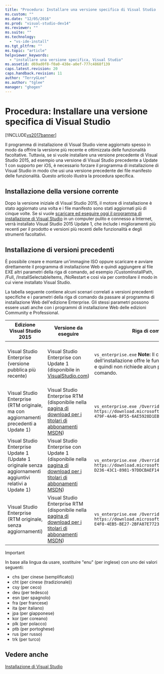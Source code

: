 ```yaml
---
title: "Procedura: Installare una versione specifica di Visual Studio | Microsoft Docs"
ms.custom: ""
ms.date: "12/05/2016"
ms.prod: "visual-studio-dev14"
ms.reviewer: ""
ms.suite: ""
ms.technology: 
  - "vs-ide-install"
ms.tgt_pltfrm: ""
ms.topic: "article"
helpviewer_keywords: 
  - "installare una versione specifica, Visual Studio"
ms.assetid: d69ad0f8-f0a0-438e-a0ef-777c4868f139
caps.latest.revision: 20
caps.handback.revision: 11
author: "TerryGLee"
ms.author: "tglee"
manager: "ghogen"
---
```

# Procedura: Installare una versione specifica di Visual Studio
[!INCLUDE[vs2017banner](../code-quality/includes/vs2017banner.md)]

Il programma di installazione di Visual Studio viene aggiornato spesso in modo da offrire la versione più recente e ottimizzata delle funzionalità facoltative.  Tuttavia, se si vuole installare una versione precedente di Visual Studio 2015, ad esempio una versione di Visual Studio precedente a Update 1 con supporto per iOS, è necessario forzare il programma di installazione di Visual Studio in modo che usi una versione precedente dei file manifesto delle funzionalità. Questo articolo illustra la procedura specifica.  
  
## Installazione della versione corrente  
 Dopo la versione iniziale di Visual Studio 2015, il motore di installazione è stato aggiornato una volta e i file manifesto sono stati aggiornati più di cinque volte.  Se si vuole [scaricare ed eseguire oggi il programma di installazione di Visual Studio](https://www.visualstudio.com/downloads/download-visual-studio-vs) in un computer pulito e connesso a Internet, verrà installato Visual Studio 2015 Update 1, che include i miglioramenti più recenti per il prodotto e versioni più recenti delle funzionalità e degli strumenti facoltativi.  
  
## Installazione di versioni precedenti  
 È possibile creare e montare un'immagine ISO oppure scaricare e avviare direttamente il programma di installazione Web e quindi aggiungere al file EXE altri parametri della riga di comando, ad esempio \/CustomInstallPath, \/Full, \/InstallSelectableItems, \/NoRestart e così via per controllare il modo in cui viene installato Visual Studio.  
  
 La tabella seguente contiene alcuni scenari correlati a versioni precedenti specifiche e i parametri della riga di comando da passare al programma di installazione Web dell'edizione Enterprise. Gli stessi parametri possono essere usati anche con i programmi di installazione Web delle edizioni Community e Professional.  
  
|Edizione Visual Studio 2015|Versione da eseguire|Riga di comando da usare|Comportamento dell'installazione|  
|---------------------------------|--------------------------|------------------------------|--------------------------------------|  
|Visual Studio Enterprise \(versione pubblica più recente\)|Visual Studio Enterprise con Update 1 \(disponibile in [VisualStudio.com](https://www.visualstudio.com/en-us/products/vs-2015-product-editions.aspx)\)|`vs_enterprise.exe` **Note:**  Il comportamento predefinito dell'installazione offre le funzionalità facoltative più recenti e quindi non richiede alcun parametro della riga di comando.|L'installazione di Visual Studio userà il file feed.xml più recente e installerà i file più recenti.|  
|Visual Studio Enterprise \(RTM originale, ma con aggiornamenti precedenti a Update 1\)|Visual Studio Enterprise RTM \(disponibile nella [pagina di download per i titolari di abbonamenti MSDN](https://msdn.microsoft.com/en-us/subscriptions/downloads/)\)|`vs_enterprise.exe /OverrideFeedURI https://download.microsoft.com/download/3/6/1/36188D5F-479F-4A46-BF55-6AE5928D1EBB/20151102.3/enu/feed.xml`|L'installazione di Visual Studio userà il file feed.xml corrente prima del rilascio di Update 1.|  
|Visual Studio Enterprise Update 1 \(Update 1 originale senza aggiornamenti aggiuntivi relativi a Update 1\)|Visual Studio Enterprise con Update 1 \(disponibile nella [pagina di download per i titolari di abbonamenti MSDN](https://msdn.microsoft.com/en-us/subscriptions/downloads/)\)|`vs_enterprise.exe /OverrideFeedURI https://download.microsoft.com/download/3/2/A/32A1974F-D236-43C1-8981-97DDCBAEF14A/20151201.1/enu/feed.xml`|L'installazione di Visual Studio userà il file feed.xml disponibile in corrispondenza dell'Update 1.|  
|Visual Studio Enterprise \(RTM originale, senza aggiornamenti\)|Visual Studio Enterprise RTM \(disponibile nella [pagina di download per i titolari di abbonamenti MSDN](https://msdn.microsoft.com/en-us/subscriptions/downloads/)\)|`vs_enterprise.exe /OverrideFeedURI https://download.microsoft.com/download/5/7/B/57BF5016-E4F0-4EB5-BE27-2BFA87E7723F/20150713.1/enu/feed.xml`|L'installazione di Visual Studio userà il file feed.xml disponibile con RTM.|  
  
> [!IMPORTANT]
>  In base alla lingua da usare, sostituire "enu" \(per inglese\) con uno dei valori seguenti:  
>   
>  -   chs \(per cinese \(semplificato\)\)  
> -   cht \(per cinese \(tradizionale\)\)  
> -   csy \(per ceco\)  
> -   deu \(per tedesco\)  
> -   esn \(per spagnolo\)  
> -   fra \(per francese\)  
> -   ita \(per italiano\)  
> -   jpa \(per giapponese\)  
> -   kor \(per coreano\)  
> -   plk \(per polacco\)  
> -   ptb \(per portoghese\)  
> -   rus \(per russo\)  
> -   trk \(per turco\)  
  
## Vedere anche  
 [Installazione di Visual Studio](../Topic/Installing%20Visual%20Studio%202015.md)